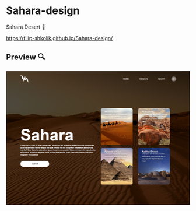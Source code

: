 # Sahara-design

Sahara Desert 🐪

https://filip-shkolik.github.io/Sahara-design/

## Preview :mag:
![Image alt](https://github.com/filip-shkolik/Sahara-design/blob/main/preview/preview.png)
